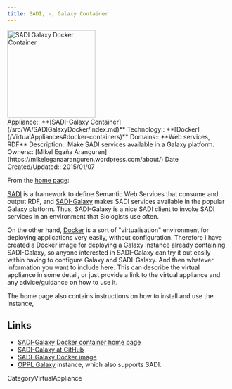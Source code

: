 ```yaml
---
title: SADI, -, Galaxy Container
---
```

<div class='center'>
<a href='https://mikeleganaaranguren.wordpress.com/2015/01/07/docker-image-for-sadi-galaxy/'><img src='/SADIGalaxyWelcome.png' alt='SADI Galaxy Docker Container' height="200" /></a>
</div>





<div class='dictbox'>
 Appliance:: **[SADI-Galaxy Container](/src/VA/SADIGalaxyDocker/index.md)**
 Technology:: **[Docker](/VirtualAppliances#docker-containers)**
 Domains:: **Web services, RDF** 
 Description:: Make SADI services available in a Galaxy platform. 
 Owners:: [Mikel Egaña Aranguren](https://mikeleganaaranguren.wordpress.com/about/)
 Date Created/Updated:: 2015/01/07
</div>

From the [home page](https://mikeleganaaranguren.wordpress.com/2015/01/07/docker-image-for-sadi-galaxy/):

<div class='indent'>

[SADI](http://sadiframework.org/content/about-sadi/) is a framework to define Semantic Web Services that consume and output RDF, and [SADI-Galaxy](https://github.com/mikel-egana-aranguren/SADI-Galaxy) makes SADI services available in the popular Galaxy platform. Thus, SADI-Galaxy is a nice SADI client to invoke SADI services in an environment that Biologists use often.

On the other hand, [Docker](http://www.docker.com/whatisdocker/) is a sort of "virtualisation" environment for deploying applications very easily, without configuration. Therefore I have created a Docker image for deploying a Galaxy instance already containing SADI-Galaxy, so anyone interested in SADI-Galaxy can try it out easily within having to configure Galaxy and SADI-Galaxy.
And then whatever information you want to include here.  This can describe the virtual appliance in some detail, or just provide a link to the virtual appliance and any advice/guidance on how to use it.  
</div>

The home page also contains instructions on how to install and use the instance, 

## Links

* [SADI-Galaxy Docker container home page](https://mikeleganaaranguren.wordpress.com/2015/01/07/docker-image-for-sadi-galaxy/)
* [SADI-Galaxy at GitHub](https://github.com/mikel-egana-aranguren/SADI-Galaxy)
* [SADI-Galaxy Docker image](https://registry.hub.docker.com/u/mikeleganaaranguren/sadi-galaxy)
* [OPPL Galaxy](/PublicGalaxyServers#oppl-galaxy) instance, which also supports SADI.

CategoryVirtualAppliance
